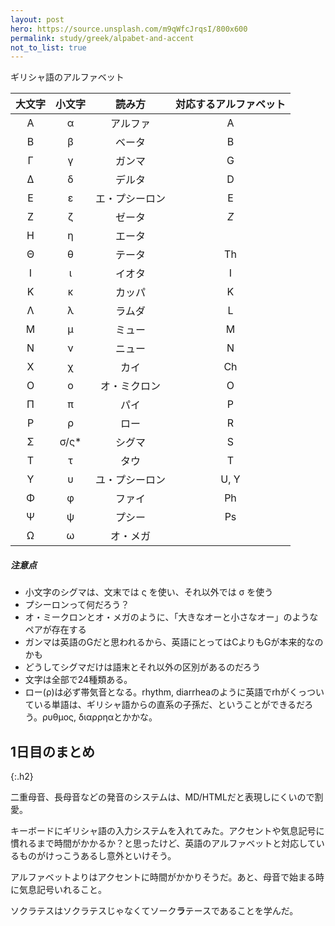 ```yaml
---
layout: post
hero: https://source.unsplash.com/m9qWfcJrqsI/800x600
permalink: study/greek/alpabet-and-accent
not_to_list: true
---
```


ギリシャ語のアルファベット


| 大文字 | 小文字 |     読み方     | 対応するアルファベット |
|:------:|:------:|:--------------:| :----------------------: |
|   Α    |   α    |    アルファ    | A                      |
|   Β    |   β    |     ベータ     | B                      |
|   Γ    |   γ    |     ガンマ     | G                     |
|   Δ    |   δ    |     デルタ     | D                      |
|   Ε    |   ε    | エ・プシーロン | E                      |
|   Ζ    |   ζ    |     ゼータ     | *Z*                      |
|   Η    |   η    |     エータ     |                        |
|   Θ    |   θ    |     テータ     | Th                      |
|   Ι    |   ι    |     イオタ     | I                      |
|   Κ    |   κ    |     カッパ     | K                      |
|   Λ    |   λ    |     ラムダ     | L                      |
|   Μ    |   μ    |     ミュー     | M                      |
|   Ν    |   ν    |     ニュー     | N                      |
|   Χ    |   χ    |      カイ      | Ch                      |
|   Ο    |   ο    |  オ・ミクロン  | O                      |
|   Π    |   π    |      パイ      | P                      |
|   Ρ    |   ρ    |      ロー      | R                      |
|   Σ    |  σ/ς*  |     シグマ     | S                      |
|   Τ    |   τ    |      タウ      | T                      |
|   Υ    |   υ    | ユ・プシーロン | U, Y                      |
|   Φ    |   φ    |     ファイ     | Ph                     |
|   Ψ    |   ψ    |     プシー     | Ps                     |
|   Ω    |   ω    |    オ・メガ    |                     |

##### 注意点
- 小文字のシグマは、文末では ς を使い、それ以外では σ を使う
- プシーロンって何だろう？
- オ・ミークロンとオ・メガのように、「大きなオーと小さなオー」のようなペアが存在する
- ガンマは英語のGだと思われるから、英語にとってはCよりもGが本来的なのかも
- どうしてシグマだけは語末とそれ以外の区別があるのだろう
- 文字は全部で24種類ある。
- ロー(ρ)は必ず帯気音となる。rhythm, diarrheaのように英語でrhがくっついている単語は、ギリシャ語からの直系の子孫だ、ということができるだろう。ρυθμος, διαρρηαとかかな。


## 1日目のまとめ
{:.h2}

二重母音、長母音などの発音のシステムは、MD/HTMLだと表現しにくいので割愛。

キーボードにギリシャ語の入力システムを入れてみた。アクセントや気息記号に慣れるまで時間がかかるか？と思ったけど、英語のアルファベットと対応しているものがけっこうあるし意外といけそう。

アルファベットよりはアクセントに時間がかかりそうだ。あと、母音で始まる時に気息記号いれること。

ソクラテスはソクラテスじゃなくてソーク**ラ**テースであることを学んだ。
